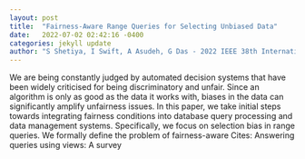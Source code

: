 ```yaml
---
layout: post
title:  "Fairness-Aware Range Queries for Selecting Unbiased Data"
date:   2022-07-02 02:42:16 -0400
categories: jekyll update
author: "S Shetiya, I Swift, A Asudeh, G Das - 2022 IEEE 38th International Conference on , 2022"
---
```

We are being constantly judged by automated decision systems that have been widely criticised for being discriminatory and unfair. Since an algorithm is only as good as the data it works with, biases in the data can significantly amplify unfairness issues. In this paper, we take initial steps towards integrating fairness conditions into database query processing and data management systems. Specifically, we focus on selection bias in range queries. We formally define the problem of fairness-aware 
Cites: Answering queries using views: A survey